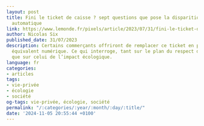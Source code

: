 ```yaml
---
layout: post
title: Fini le ticket de caisse ? sept questions que pose la disparition de l’impression
  automatique
link: https://www.lemonde.fr/pixels/article/2023/07/31/fini-le-ticket-de-caisse-sept-questions-que-pose-la-disparition-de-l-impression-automatique_6184024_4408996.html
author: Nicolas Six
published_date: 31/07/2023
description: Certains commerçants offriront de remplacer ce ticket en papier par un
  équivalent numérique. Ce qui interroge, tant sur le plan du respect de la vie privée
  que sur celui de l’impact écologique.
language: fr
categories:
- articles
tags:
- vie-privée
- écologie
- société
og-tags: vie-privée, écologie, société
permalink: "/:categories/:year/:month/:day/:title/"
date: '2024-11-05 20:55:44 +0100'
---
```

